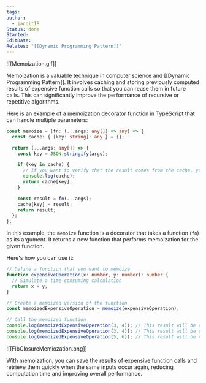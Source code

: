 ```yaml
---
tags: 
author:
  - jacgit18
Status: done
Started: 
EditDate: 
Relates: "[[Dynamic Programming Pattern]]"
---
```

![[Memoization.gif]]

Memoization is a valuable technique in computer science and [[Dynamic Programming Pattern]]. It involves caching and storing previously computed results of expensive function calls so that you can reuse them in future calls. This can significantly improve the performance of recursive or repetitive algorithms.


Here is an example of a memoization decorator function in TypeScript that can handle multiple parameters:

```typescript
const memoize = (fn: (...args: any[]) => any) => {
  const cache: { [key: string]: any } = {};

  return (...args: any[]) => {
    const key = JSON.stringify(args);

    if (key in cache) {
      // If you want to verify that the result comes from the cache, you can log it
      console.log(cache);
      return cache[key];
    }

    const result = fn(...args);
    cache[key] = result;
    return result;
  };
};
```

In this example, the `memoize` function is a decorator that takes a function (`fn`) as its argument. It returns a new function that performs memoization for the given function.

Here's how you can use it:

```typescript
// Define a function that you want to memoize
function expensiveOperation(x: number, y: number): number {
  // Simulate a time-consuming calculation
  return x + y;
}

// Create a memoized version of the function
const memoizedExpensiveOperation = memoize(expensiveOperation);

// Call the memoized function
console.log(memoizedExpensiveOperation(3, 4)); // This result will be cached
console.log(memoizedExpensiveOperation(3, 4)); // This result will be retrieved from the cache
console.log(memoizedExpensiveOperation(5, 6)); // This result will be cached separately
```

![[FibClosureMemiozation.png]]

With memoization, you can save the results of expensive function calls and retrieve them quickly when the same inputs occur again, reducing computation time and improving overall performance.


